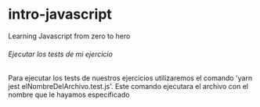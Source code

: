 # intro-javascript
Learning Javascript from zero to hero

###### Ejecutar los tests de mi ejercicio

Para ejecutar los tests de nuestros ejercicios utilizaremos el comando 'yarn jest elNombreDelArchivo.test.js'. Este comando ejecutara
el archivo con el nombre que le hayamos especificado


